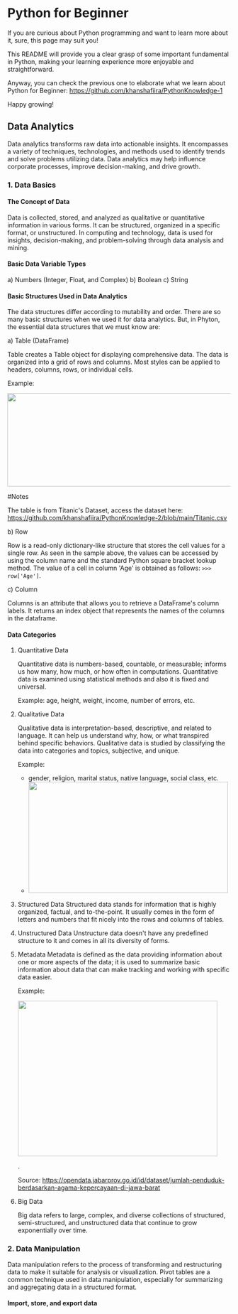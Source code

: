 # Python for Beginner
If you are curious about Python programming and want to learn more about it, sure, this page may suit you!

This README will provide you a clear grasp of some important fundamental in Python, making your learning experience more enjoyable and straightforward.

Anyway, you can check the previous one to elaborate what we learn about Python for Beginner: https://github.com/khanshafiira/PythonKnowledge-1

Happy growing!

## Data Analytics
Data analytics transforms raw data into actionable insights. It encompasses a variety of techniques, technologies, and methods used to identify trends and solve problems utilizing data. Data analytics may help influence corporate processes, improve decision-making, and drive growth.

### 1. Data Basics

#### The Concept of Data
Data is collected, stored, and analyzed as qualitative or quantitative information in various forms. It can be structured, organized in a specific format, or unstructured. In computing and technology, data is used for insights, decision-making, and problem-solving through data analysis and mining.

#### Basic Data Variable Types
a) Numbers (Integer, Float, and Complex)
b) Boolean
c) String

#### Basic Structures Used in Data Analytics
The data structures differ according to mutability and order. There are so many basic structures when we used it for data analytics. But, in Phyton, the essential data structures that we must know are:

a) Table (DataFrame)

Table creates a Table object for displaying comprehensive data. The data is organized into a grid of rows and columns. Most styles can be applied to headers, columns, rows, or individual cells.

Example:

<img src="https://github.com/khanshafiira/PythonKnowledge-3/assets/166186201/b4725758-86ca-4ef1-b7f7-6b4b13366dff" width="700" height="210">

#Notes
 
The table is from Titanic's Dataset, access the dataset here:  https://github.com/khanshafiira/PythonKnowledge-2/blob/main/Titanic.csv

b) Row

Row is a read-only dictionary-like structure that stores the cell values for a single row. As seen in the sample above, the values can be accessed by using the column name and the standard Python square bracket lookup method. The value of a cell in column 'Age' is obtained as follows: `>>> row['Age']`.

c) Column

Columns is an attribute that allows you to retrieve a DataFrame's column labels. It returns an index object that represents the names of the columns in the dataframe.

#### Data Categories
1. Quantitative Data
   
   Quantitative data is numbers-based, countable, or measurable; informs us how many, how much, or how often in computations. Quantitative data is examined using statistical methods and also it is fixed and universal.
   
   Example: age, height, weight, income, number of errors, etc.
   
2. Qualitative Data
   
   Qualitative data is interpretation-based, descriptive, and related to language. It can help us understand why, how, or what transpired behind specific behaviors. Qualitative data is studied by classifying the data into categories and topics, subjective, and unique.
   
   Example:
   
   - gender, religion, marital status, native language, social class, etc.
   - <img src="https://github.com/khanshafiira/PythonKnowledge-3/assets/166186201/6f76d405-ec15-4f94-93b6-db70c688047f" width="450" height="250">

3. Structured Data
   Structured data stands for information that is highly organized, factual, and to-the-point. It usually comes in the form of letters and numbers that fit nicely into the rows and columns of tables.
      
4. Unstructured Data
   Unstructure data doesn't have any predefined structure to it and comes in all its diversity of forms.
   
5. Metadata
   Metadata is defined as the data providing information about one or more aspects of the data; it is used to summarize basic information about data that can make tracking and working with specific data easier.
   
   Example:
   
   <img src="https://github.com/khanshafiira/PythonKnowledge-3/assets/166186201/88960984-8c5a-4163-9431-84e1dbe1b633" width="450" height="350">
   
   .

   Source: https://opendata.jabarprov.go.id/id/dataset/jumlah-penduduk-berdasarkan-agama-kepercayaan-di-jawa-barat

6. Big Data
   
   Big data refers to large, complex, and diverse collections of structured, semi-structured, and unstructured data that continue to grow exponentially over time.

### 2. Data Manipulation
Data manipulation refers to the process of transforming and restructuring data to make it suitable for analysis or visualization. Pivot tables are a common technique used in data manipulation, especially for summarizing and aggregating data in a structured format.

#### Import, store, and export data
